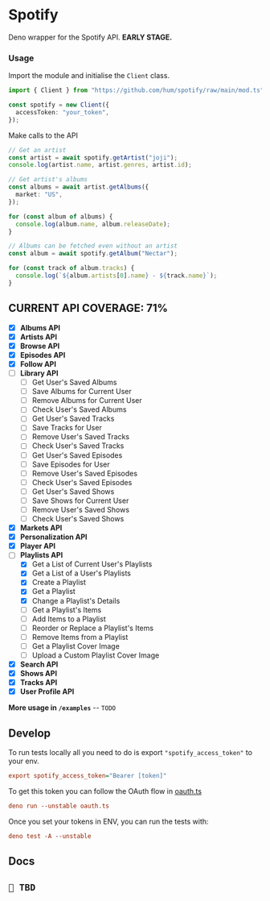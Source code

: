 # Spotify

Deno wrapper for the Spotify API. **EARLY STAGE.**

### Usage

Import the module and initialise the `Client` class.
```ts
import { Client } from "https://github.com/hum/spotify/raw/main/mod.ts";

const spotify = new Client({
  accessToken: "your_token",
});
```

Make calls to the API
```ts
// Get an artist
const artist = await spotify.getArtist("joji");
console.log(artist.name, artist.genres, artist.id);

// Get artist's albums
const albums = await artist.getAlbums({ 
  market: "US",
});

for (const album of albums) {
  console.log(album.name, album.releaseDate);
}

// Albums can be fetched even without an artist
const album = await spotify.getAlbum("Nectar");

for (const track of album.tracks) {
  console.log(`${album.artists[0].name} - ${track.name}`);
}
```

## CURRENT API COVERAGE: 71%

- [x] **Albums API**
- [x] **Artists API**
- [x] **Browse API**
- [x] **Episodes API**
- [x] **Follow API**
- [ ] **Library API**
  - [ ] Get User's Saved Albums
  - [ ] Save Albums for Current User
  - [ ] Remove Albums for Current User
  - [ ] Check User's Saved Albums
  - [ ] Get User's Saved Tracks
  - [ ] Save Tracks for User
  - [ ] Remove User's Saved Tracks
  - [ ] Check User's Saved Tracks
  - [ ] Get User's Saved Episodes
  - [ ] Save Episodes for User
  - [ ] Remove User's Saved Episodes
  - [ ] Check User's Saved Episodes
  - [ ] Get User's Saved Shows
  - [ ] Save Shows for Current User
  - [ ] Remove User's Saved Shows
  - [ ] Check User's Saved Shows
- [x] **Markets API**
- [x] **Personalization API**
- [x] **Player API**
- [ ] **Playlists API**
  - [x] Get a List of Current User's Playlists
  - [x] Get a List of a User's Playlists
  - [x] Create a Playlist
  - [x] Get a Playlist
  - [x] Change a Playlist's Details
  - [ ] Get a Playlist's Items
  - [ ] Add Items to a Playlist
  - [ ] Reorder or Replace a Playlist's Items
  - [ ] Remove Items from a Playlist
  - [ ] Get a Playlist Cover Image
  - [ ] Upload a Custom Playlist Cover Image
- [x] **Search API**
- [x] **Shows API**
- [x] **Tracks API**
- [x] **User Profile API**

**More usage in `/examples`** -- `TODO`

## Develop

To run tests locally all you need to do is export `"spotify_access_token"` to
your env.

```ini
export spotify_access_token="Bearer [token]"
```

To get this token you can follow the OAuth flow in [oauth.ts](https://github.com/hum/spotify/blob/main/oauth.ts)
```ini
deno run --unstable oauth.ts
```

Once you set your tokens in ENV, you can run the tests with:

```ini
deno test -A --unstable
```

## Docs

## `🌱 TBD`
